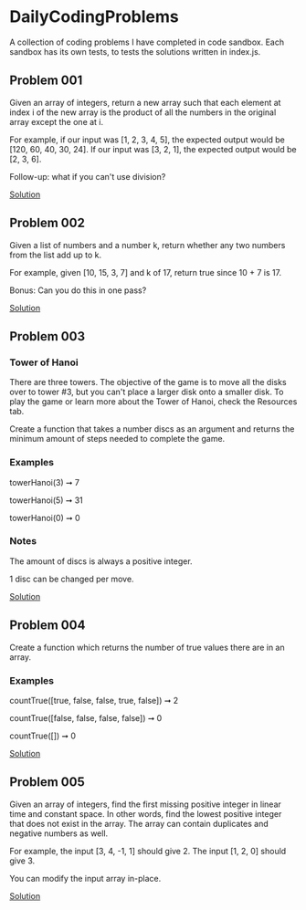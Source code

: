 # DailyCodingProblems

A collection of coding problems I have completed in code sandbox. Each sandbox has its own tests, to tests the solutions written in index.js.

## Problem 001

Given an array of integers, return a new array such that each element at index i of the new array is the product of all the numbers in the original array except the one at i.

For example, if our input was [1, 2, 3, 4, 5], the expected output would be [120, 60, 40, 30, 24]. If our input was [3, 2, 1], the expected output would be [2, 3, 6].

Follow-up: what if you can't use division?

[Solution](https://codesandbox.io/s/daily-coding-001-0nw67)

## Problem 002

Given a list of numbers and a number k, return whether any two numbers from the list add up to k.

For example, given [10, 15, 3, 7] and k of 17, return true since 10 + 7 is 17.

Bonus: Can you do this in one pass?

[Solution](https://codesandbox.io/s/daily-coding-002-tk8y3)

## Problem 003

### Tower of Hanoi

There are three towers. The objective of the game is to move all the disks over to tower #3, but you can't place a larger disk onto a smaller disk. To play the game or learn more about the Tower of Hanoi, check the Resources tab.

Create a function that takes a number discs as an argument and returns the minimum amount of steps needed to complete the game.

### Examples

towerHanoi(3) ➞ 7

towerHanoi(5) ➞ 31

towerHanoi(0) ➞ 0

### Notes

The amount of discs is always a positive integer.

1 disc can be changed per move.

[Solution](https://codesandbox.io/s/daily-coding-003-tucn6)

## Problem 004

Create a function which returns the number of true values there are in an array.

### Examples

countTrue([true, false, false, true, false]) ➞ 2

countTrue([false, false, false, false]) ➞ 0

countTrue([]) ➞ 0

[Solution](https://codesandbox.io/s/daily-coding-004-xfe6m)

## Problem 005

Given an array of integers, find the first missing positive integer in linear time and constant space. In other words, find the lowest positive integer that does not exist in the array. The array can contain duplicates and negative numbers as well.

For example, the input [3, 4, -1, 1] should give 2. The input [1, 2, 0] should give 3.

You can modify the input array in-place.

[Solution](https://codesandbox.io/s/daily-coding-005-kl9sd)
